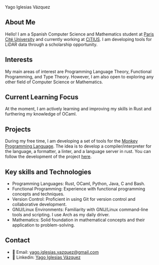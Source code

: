  Yago Iglesias Vázquez

## About Me

Hello! I am a Spanish Computer Science and Mathematics student at [Paris Cité University](https://u-paris.fr/en/) and currently working at [CiTIUS](https://citius.gal/). I am developing tools for LiDAR data through a scholarship opportunity.

## Interests

My main areas of interest are Programming Language Theory, Functional Programming, and Type Theory. However, I am also open to exploring any other field of Computer Science or Mathematics.

## Current Learning Focus

At the moment, I am actively learning and improving my skills in Rust and furthering my knowledge of OCaml.

## Projects

During my free time, I am developing a set of tools for the [Monkey Programming Language](https://monkeylang.org/).
The idea is to develop a compiler/interpreter for the language, a formatter, a linter, and a language server in rust. You can follow
the development of the project [here](https://github.com/Yag000/chimpnazee).

## Key skills and Technologies

- Programming Languages: Rust, OCaml, Python, Java, C and Bash.
- Functional Programming: Experience with functional programming concepts and techniques.
- Version Control: Proficient in using Git for version control and collaborative development.
- GNU/Linux Environments: Familiarity with GNU/Linux command-line tools and scripting. I use Arch as my daily driver.
- Mathematics: Solid foundation in mathematical concepts and their application to problem-solving.

## Contact

- 📧 Email: <yago.iglesias.vazquez@gmail.com>
- 📝 Linkedin: [Yago Iglesias Vázquez](https://www.linkedin.com/in/yago-iglesias-vázquez-118a58284)
